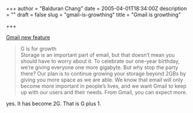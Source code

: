 +++
author = "Balduran Chang"
date = 2005-04-01T18:34:00Z
description = ""
draft = false
slug = "gmail-is-growthing"
title = "Gmail is growthing"

+++


[Gmail new feature](http://www.google.com/gmail/help/whatsnew.html)

> G is for growth  
> Storage is an important part of email, but that doesn’t mean you should have to worry about it. To celebrate our one-year birthday, we’re giving everyone one more gigabyte. But why stop the party there? Our plan is to continue growing your storage beyond 2GBs by giving you more space as we are able. We know that email will only become more important in people’s lives, and we want Gmail to keep up with our users and their needs. From Gmail, you can expect more.

yes. It has become 2G. That is G plus 1.

